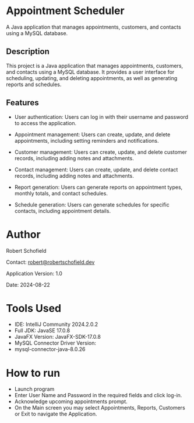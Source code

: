 
# Appointment Scheduler



A Java application that manages appointments, customers, and contacts using a MySQL database.



## Description

This project is a Java application that manages appointments, customers, and contacts using a MySQL database. It provides a user interface for scheduling, updating, and deleting appointments, as well as generating reports and schedules.
## Features
- User authentication: Users can log in with their username and password to access the application.

- Appointment management: Users can create, update, and delete appointments, including setting reminders and notifications.
- Customer management: Users can create, update, and delete customer records, including adding notes and attachments.
- Contact management: Users can create, update, and delete contact records, including adding notes and attachments.
- Report generation: Users can generate reports on appointment types, monthly totals, and contact schedules.
- Schedule generation: Users can generate schedules for specific contacts, including appointment details.
# Author
Robert Schofield

Contact: robert@robertschofield.dev

Application Version: 1.0

Date: 2024-08-22
# Tools Used
- IDE: IntelliJ Community 2024.2.0.2
- Full JDK: JavaSE 17.0.8
- JavaFX Version: JavaFX-SDK-17.0.8
- MySQL Connector Driver Version:
- mysql-connector-java-8.0.26
# How to run
- Launch program
- Enter User Name and Password in the required fields and click log-in.
- Acknowledge upcoming appointments prompt.
- On the Main screen you may select Appointments, Reports, Customers or Exit to navigate the Application. 
